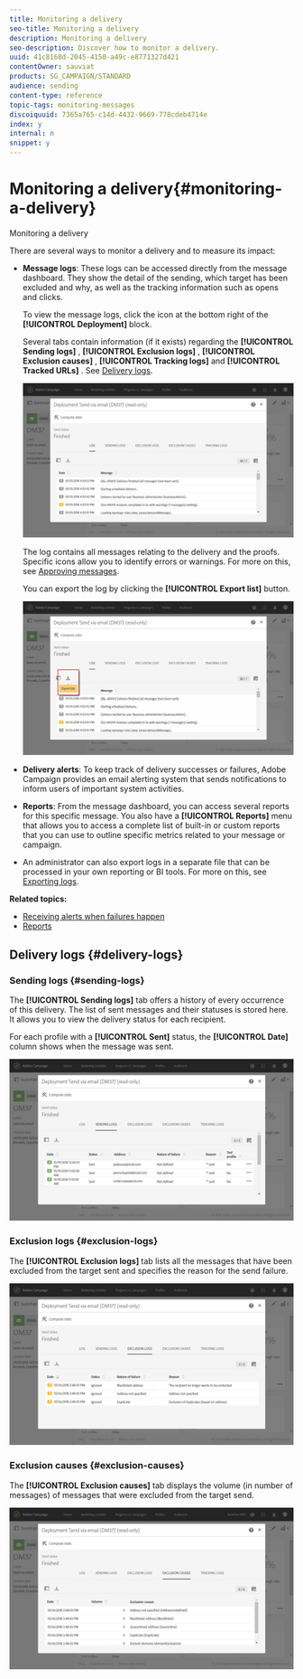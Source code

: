 ```yaml
---
title: Monitoring a delivery
seo-title: Monitoring a delivery
description: Monitoring a delivery
seo-description: Discover how to monitor a delivery.
uuid: 41c8168d-2045-4150-a49c-e8771327d421
contentOwner: sauviat
products: SG_CAMPAIGN/STANDARD
audience: sending
content-type: reference
topic-tags: monitoring-messages
discoiquuid: 7365a765-c14d-4432-9669-778cdeb4714e
index: y
internal: n
snippet: y
---
```


# Monitoring a delivery{#monitoring-a-delivery}

Monitoring a delivery

There are several ways to monitor a delivery and to measure its impact:

* **Message logs**: These logs can be accessed directly from the message dashboard. They show the detail of the sending, which target has been excluded and why, as well as the tracking information such as opens and clicks.

  To view the message logs, click the icon at the bottom right of the **[!UICONTROL Deployment]** block.

  Several tabs contain information (if it exists) regarding the **[!UICONTROL Sending logs]** , **[!UICONTROL Exclusion logs]** , **[!UICONTROL Exclusion causes]** , **[!UICONTROL Tracking logs]** and **[!UICONTROL Tracked URLs]** . See [Delivery logs](../../sending/using/monitoring-a-delivery.md#delivery-logs).

  ![](assets/sending_delivery1.png)

  The log contains all messages relating to the delivery and the proofs. Specific icons allow you to identify errors or warnings. For more on this, see [Approving messages](../../sending/using/previewing-messages.md).

  You can export the log by clicking the **[!UICONTROL Export list]** button.

  ![](assets/sending_delivery2.png)

* **Delivery alerts**: To keep track of delivery successes or failures, Adobe Campaign provides an email alerting system that sends notifications to inform users of important system activities.
* **Reports**: From the message dashboard, you can access several reports for this specific message. You also have a **[!UICONTROL Reports]** menu that allows you to access a complete list of built-in or custom reports that you can use to outline specific metrics related to your message or campaign.
* An administrator can also export logs in a separate file that can be processed in your own reporting or BI tools. For more on this, see [Exporting logs](../../automating/using/exporting-logs.md).

**Related topics:**

* [Receiving alerts when failures happen](../../sending/using/receiving-alerts-when-failures-happen.md)
* [Reports](../../reporting/using/about-dynamic-reports.md)

## Delivery logs {#delivery-logs}

### Sending logs {#sending-logs}

The **[!UICONTROL Sending logs]** tab offers a history of every occurrence of this delivery. The list of sent messages and their statuses is stored here. It allows you to view the delivery status for each recipient.

For each profile with a **[!UICONTROL Sent]** status, the **[!UICONTROL Date]** column shows when the message was sent.

![](assets/sending_delivery3.png)

### Exclusion logs {#exclusion-logs}

The **[!UICONTROL Exclusion logs]** tab lists all the messages that have been excluded from the target sent and specifies the reason for the send failure.

![](assets/sending_delivery4.png)

### Exclusion causes {#exclusion-causes}

The **[!UICONTROL Exclusion causes]** tab displays the volume (in number of messages) of messages that were excluded from the target send.

![](assets/sending_delivery5.png)

